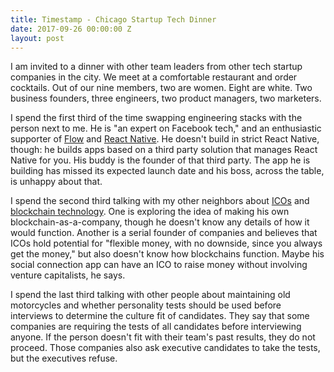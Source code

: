 ```yaml
---
title: Timestamp - Chicago Startup Tech Dinner
date: 2017-09-26 00:00:00 Z
layout: post
---
```


I am invited to a dinner with other team leaders from other tech startup companies in the city. We meet at a comfortable restaurant and order cocktails. Out of our nine members, two are women. Eight are white. Two business founders, three engineers, two product managers, two marketers.

I spend the first third of the time swapping engineering stacks with the person next to me. He is "an expert on Facebook tech," and an enthusiastic supporter of [Flow][0] and [React Native][1]. He doesn't build in strict React Native, though: he builds apps based on a third party solution that manages React Native for you. His buddy is the founder of that third party. The app he is building has missed its expected launch date and his boss, across the table, is unhappy about that.

I spend the second third talking with my other neighbors about [ICOs][2] and [blockchain technology][3]. One is exploring the idea of making his own blockchain-as-a-company, though he doesn't know any details of how it would function. Another is a serial founder of companies and believes that ICOs hold potential for "flexible money, with no downside, since you always get the money," but also doesn't know how blockchains function. Maybe his social connection app can have an ICO to raise money without involving venture capitalists, he says.

I spend the last third talking with other people about maintaining old motorcycles and whether personality tests should be used before interviews to determine the culture fit of candidates. They say that some companies are requiring the tests of all candidates before interviewing anyone. If the person doesn't fit with their team's past results, they do not proceed. Those companies also ask executive candidates to take the tests, but the executives refuse.

[0]: https://flow.org
[1]: https://facebook.github.io/react-native/
[2]: https://en.m.wikipedia.org/wiki/Initial_coin_offering
[3]: https://en.m.wikipedia.org/wiki/Blockchain
